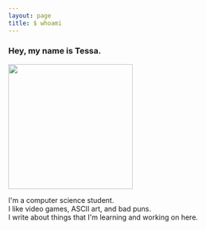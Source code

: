 ```yaml
---
layout: page 
title: $ whoami
---
```

### Hey, my name is Tessa.

<img src="/assets/tessapower.jpg" width="250" height="250">

I'm a computer science student.  
I like video games, ASCII art, and bad puns.  
I write about things that I'm learning and working on here.

